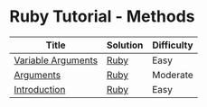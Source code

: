 # Ruby Tutorial - Methods

| Title | Solution | Difficulty |
| ----- | -------- | ---------- |
| [Variable Arguments](https://www.hackerrank.com/challenges/ruby-methods-variable-arguments) | [Ruby](./Variable%20Arguments/main.rb) | Easy |
| [Arguments](https://www.hackerrank.com/challenges/ruby-methods-arguments) | [Ruby](./Arguments/main.rb) | Moderate |
| [Introduction](https://www.hackerrank.com/challenges/ruby-methods-introduction) | [Ruby](./Introduction/main.rb) | Easy |
